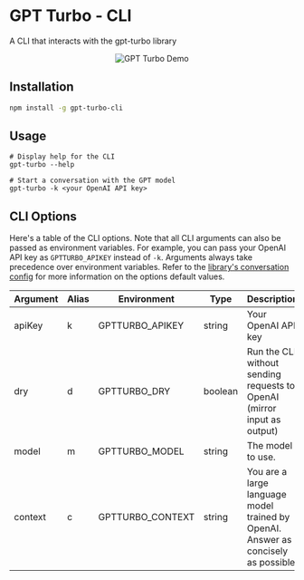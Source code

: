 # GPT Turbo - CLI

A CLI that interacts with the gpt-turbo library

<p align="center">
  <img alt="GPT Turbo Demo" src="https://github.com/maxijonson/gpt-turbo/blob/HEAD/packages/cli/demo.gif?raw=true">
</p>

## Installation

```bash
npm install -g gpt-turbo-cli
```

## Usage

```
# Display help for the CLI
gpt-turbo --help

# Start a conversation with the GPT model
gpt-turbo -k <your OpenAI API key>
```

## CLI Options

Here's a table of the CLI options. Note that all CLI arguments can also be passed as environment variables. For example, you can pass your OpenAI API key as `GPTTURBO_APIKEY` instead of `-k`. Arguments always take precedence over environment variables. Refer to the [library's conversation config](../lib/README.md#conversation-config) for more information on the options default values.

| Argument | Alias | Environment        | Type    | Description                                                                        | Default           | Required |
| -------- | ----- | ------------------ | ------- | ---------------------------------------------------------------------------------- | ----------------- | -------- |
| apiKey   | k     | GPTTURBO_APIKEY    | string  | Your OpenAI API key                                                                |                   | Yes      |
| dry      | d     | GPTTURBO_DRY       | boolean | Run the CLI without sending requests to OpenAI (mirror input as output)            | false             |          |
| model    | m     | GPTTURBO_MODEL     | string  | The model to use.                                                                  | (library default) |          |
| context  | c     | GPTTURBO_CONTEXT   | string  | You are a large language model trained by OpenAI. Answer as concisely as possible. | (library default) |          |
